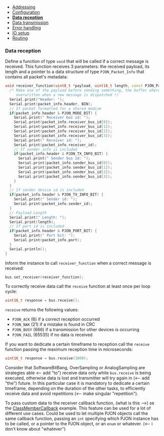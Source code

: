 - [Addressing](/documentation/addressing.md)
- [Configuration](/documentation/configuration.md)
- **[Data reception](/documentation/data-reception.md)**
- [Data transmission](/documentation/data-transmission.md)
- [Error handling](/documentation/error-handling.md)
- [IO setup](/documentation/io-setup.md)
- [Routing](/documentation/routing.md)

### Data reception
Define a function of type `void` that will be called if a correct message is received. This function receives 3 parameters: the received payload, its length and a pointer to a data structure of type `PJON_Packet_Info` that contains all packet's metadata:
```cpp
void receiver_function(uint8_t *payload, uint16_t length, const PJON_Packet_Info &packet_info) {
  /* Make use of the payload before sending something, the buffer where payload points to is
     overwritten when a new message is dispatched */
  Serial.print("Header: ");
  Serial.print(packet_info.header, BIN);
  // If packet formatted for a shared medium
  if(packet_info.header & PJON_MODE_BIT) {
    Serial.print(" Receiver bus id: ");
    Serial.print(packet_info.receiver_bus_id[0]);
    Serial.print(packet_info.receiver_bus_id[1]);
    Serial.print(packet_info.receiver_bus_id[2]);
    Serial.print(packet_info.receiver_bus_id[3]);
    Serial.print(" Receiver id: ");
    Serial.print(packet_info.receiver_id);
    // If sender info is included
    if(packet_info.header & PJON_TX_INFO_BIT) {
      Serial.print(" Sender bus id: ");
      Serial.print(packet_info.sender_bus_id[0]);
      Serial.print(packet_info.sender_bus_id[1]);
      Serial.print(packet_info.sender_bus_id[2]);
      Serial.print(packet_info.sender_bus_id[3]);
    }
  }
  // If sender device id is included
  if(packet_info.header & PJON_TX_INFO_BIT) {
    Serial.print(" Sender id: ");
    Serial.print(packet_info.sender_id);
  }
  // Payload Length
  Serial.print(" Length: ");
  Serial.print(length);
  // If port id is included
  if(packet_info.header & PJON_PORT_BIT) {
    Serial.print(" Port bit: ");
    Serial.print(packet_info.port);
  }
  Serial.println();
}
```
Inform the instance to call `receiver_function` when a correct message is received:
```cpp
bus.set_receiver(receiver_function);
```
To correctly receive data call the `receive` function at least once per loop cycle:
```cpp
uint16_t response = bus.receive();
```
`receive` returns the following values:
- `PJON_ACK` (6) if a correct reception occurred
- `PJON_NAK` (21) if a mistake is found in CRC
- `PJON_BUSY` (666) if a transmission for other devices is occurring
- `PJON_FAIL` (65535) if no data is received

If you want to dedicate a certain timeframe to reception call the `receive` function passing the maximum reception time in microseconds:
```cpp
uint16_t response = bus.receive(1000);
```
Consider that SoftwareBitBang, OverSampling or AnalogSampling are strategies able <-- add "to") receive data only while `bus.receive` is being executed, otherwise data is lost and transmitter will try again in (<-- add "the") future. In this particular case it is mandatory to dedicate a certain timeframe, depending on the duration of the other tasks, to efficiently receive data and avoid repetitions (<-- make singular "repetition").

To pass custom data to the receiver callback function, (what is this -->) se the [ClassMemberCallback](../examples/ARDUINO/Local/SoftwareBitBang/ClassMemberCallback) example. This feature can be used for a lot of different use cases. Could be used to let multiple PJON objects call the same callback function, passing an `int` specifying which PJON instance has to be called, or a pointer to the PJON object, or an `enum` or whatever. (<-- i don't know about "whatever")
